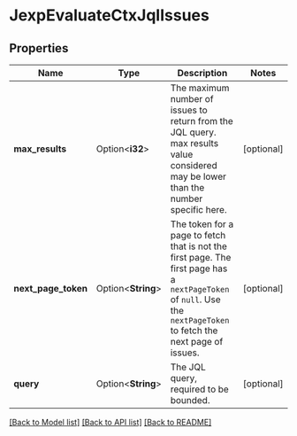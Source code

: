 # JexpEvaluateCtxJqlIssues

## Properties

Name | Type | Description | Notes
------------ | ------------- | ------------- | -------------
**max_results** | Option<**i32**> | The maximum number of issues to return from the JQL query. max results value considered may be lower than the number specific here. | [optional]
**next_page_token** | Option<**String**> | The token for a page to fetch that is not the first page. The first page has a `nextPageToken` of `null`. Use the `nextPageToken` to fetch the next page of issues. | [optional]
**query** | Option<**String**> | The JQL query, required to be bounded. | [optional]

[[Back to Model list]](../README.md#documentation-for-models) [[Back to API list]](../README.md#documentation-for-api-endpoints) [[Back to README]](../README.md)


